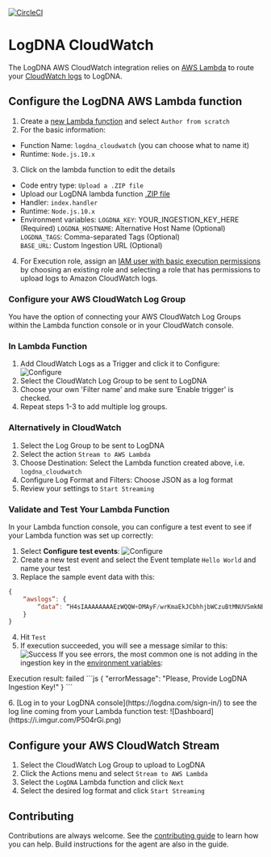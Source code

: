 [![CircleCI](https://circleci.com/gh/logdna/aws-cloudwatch.svg?style=svg)](https://circleci.com/gh/logdna/aws-cloudwatch)

# LogDNA CloudWatch

The LogDNA AWS CloudWatch integration relies on [AWS Lambda](https://aws.amazon.com/documentation/lambda/) to route your [CloudWatch logs](http://docs.aws.amazon.com/AmazonCloudWatch/latest/logs/WhatIsCloudWatchLogs.html) to LogDNA.

## Configure the LogDNA AWS Lambda function

1. Create a [new Lambda function](https://console.aws.amazon.com/lambda) and select `Author from scratch`
2. For the basic information:
 * Function Name: `logdna_cloudwatch` (you can choose what to name it)
 * Runtime: `Node.js.10.x`
3. Click on the lambda function to edit the details
 * Code entry type: `Upload a .ZIP file `
 * Upload our LogDNA lambda function [.ZIP file](https://s3.amazonaws.com/repo.logdna.com/integrations/lambdas/logdna_cloudwatchlogs.zip)
 * Handler: `index.handler`
 * Runtime: `Node.js.10.x`
 * Environment variables: 
    `LOGDNA_KEY`: YOUR_INGESTION_KEY_HERE   (Required) 
    `LOGDNA_HOSTNAME`: Alternative Host Name (Optional)  
    `LOGDNA_TAGS`: Comma-separated Tags (Optional)  
    `BASE_URL`: Custom Ingestion URL (Optional)
4. For Execution role, assign an [IAM user with basic execution permissions](https://docs.aws.amazon.com/IAM/latest/UserGuide/getting-started_create-admin-group.html) by choosing an existing role and selecting a role that has permissions to upload logs to Amazon CloudWatch logs.

### Configure your AWS CloudWatch Log Group
You have the option of connecting your AWS CloudWatch Log Groups within the Lambda function console or in your CloudWatch console.

### In Lambda Function
1. Add CloudWatch Logs as a Trigger and click it to Configure:
![Configure](https://i.imgur.com/hCCgZ2m.png)
2. Select the CloudWatch Log Group to be sent to LogDNA
3. Choose your own 'Filter name' and make sure 'Enable trigger' is checked.
4. Repeat steps 1-3 to add multiple log groups.

### Alternatively in CloudWatch
1. Select the Log Group to be sent to LogDNA
2. Select the action `Stream to AWS Lambda`
3. Choose Destination: Select the Lambda function created above, i.e.  `logdna_cloudwatch`
4. Configure Log Format and Filters: Choose JSON as a log format
5. Review your settings to `Start Streaming`

### Validate and Test Your Lambda Function
In your Lambda function console, you can configure a test event to see if your Lambda function was set up correctly:

1. Select **Configure test events**:
![Configure](https://i.imgur.com/SwlMZej.png)
2. Create a new test event and select the Event template `Hello World` and name your test
3. Replace the sample event data with this:
```js
{
    “awslogs”: {
        “data”: “H4sIAAAAAAAAEzWQQW+DMAyF/wrKmaEkJCbhhjbWCzuBtMNUVSmkNBIQRMKqqep/X6Cb5Ivfs58++45G7ZzqdfMza5Sjt6IpTh9lXReHEsXI3ia9BJnQlHHIhMSEBnmw/WGx6xwcp8Z50M9uN2q/aDUGx2vn/5oYufXs2sXM3tjp3QxeLw7lX6hS47lTz6lTO9i1uynfXkOMe5lsp9Fxzyy/9eS3hTsyXYhOGVCaEsBSgsyEYBkGzrDMAIMQlAq+gQIQSjFhBFgqJOUMAog34WAfoFFOOM8kA0Y5SSH+f0SIb67GRaHq/baosn1UmUlHF7tErxvk5wa56b2Z+iRJ0OP4+AWj9ITzSgEAAA==”
    }
}
```
4. Hit `Test`
5. If execution succeeded, you will see a message similar to this:
![Success](https://i.imgur.com/xMCPSm3.png)
If you see errors, the most common one is not adding in the ingestion key in the [environment variables](https://docs.logdna.com/docs/cloudwatch#section-configure-the-logdna-aws-lambda-function):
<p class="callout danger">
	Execution result: failed
	```js
	{
	   "errorMessage": "Please, Provide LogDNA Ingestion Key!"
	}
	```
</p>
6. [Log in to your LogDNA console](https://logdna.com/sign-in/) to see the log line coming from your Lambda function test:
![Dashboard](https://i.imgur.com/P504rGi.png)

## Configure your AWS CloudWatch Stream

1. Select the CloudWatch Log Group to upload to LogDNA
2. Click the Actions menu and select `Stream to AWS Lambda`
3. Select the `LogDNA` Lambda function and click `Next`
4. Select the desired log format and click `Start Streaming`

## Contributing

Contributions are always welcome. See the [contributing guide](/CONTRIBUTING.md) to learn how you can help. Build instructions for the agent are also in the guide.

